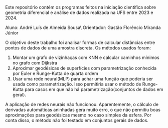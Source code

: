 Este repositório contém os programas feitos na iniciação científica sobre geometria diferencial e análise de dados realizada na UFS entre 2023 e 2024.

Aluno: André Luís de Almeida Sousa\\
Orientador: Gastão Florêncio Miranda Júnior

O objetivo deste trabalho foi analisar formas de calcular distâncias entre pontos de dados de uma amostra discreta. Os métodos usados foram:

   1. Montar um grafo de vizinhaças com KNN e calcular caminhos mínimos no grafo com Dijkstra
   2. Aproximar geodésicas de superfícies com parametrização conhecida por Euler e Runge-Kutta de quarta ordem
   3. Usar uma rede neural(MLP) para achar uma função que poderia ser usada como parametrização. Isso permitiria usar o método de Runge-Kutta para casos em que não há parametrização(conjuntos de dados em geral).

A aplicação de redes neurais não funcionou. Aparentemente, o cálculo de derivadas automáticas aninhadas gera muito erro, o que não permitiu boas aproximações para geodésicas mesmo no caso simples da esfera. Por conta disso, o método não foi testado em conjuntos gerais de dados.
